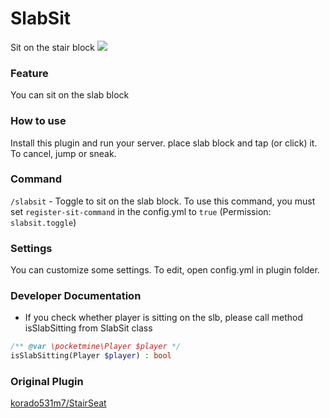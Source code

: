 # SlabSit
Sit on the stair block
<img src="https://github.com/brokiem/SlabSit/blob/master/assets/slabsit.PNG">

### Feature
You can sit on the slab block

### How to use
Install this plugin and run your server. place slab block and tap (or click) it. To cancel, jump or sneak.

### Command 
```/slabsit``` - Toggle to sit on the slab block. To use this command, you must set ```register-sit-command``` in the config.yml to ```true``` (Permission:``` slabsit.toggle```)

### Settings
You can customize some settings.
To edit, open config.yml in plugin folder.

### Developer Documentation
 * If you check whether player is sitting on the slb, please call method isSlabSitting from SlabSit class
```php
/** @var \pocketmine\Player $player */
isSlabSitting(Player $player) : bool
```

### Original Plugin
[korado531m7/StairSeat](https://github.com/korado531m7/StairSeat)
